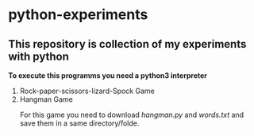 <h1>python-experiments</h1>
<h2>This repository is collection of my experiments with python</h2>

<p> <b>To execute this programms you need a python3 interpreter</b> </p>

<ol>
<li>Rock-paper-scissors-lizard-Spock Game</li>
<li>Hangman Game</li>
  <p>For this game you need to download <i>hangman.py</i> and <i>words.txt</i> and save them in a same directory/folde. </p>
</ol>

